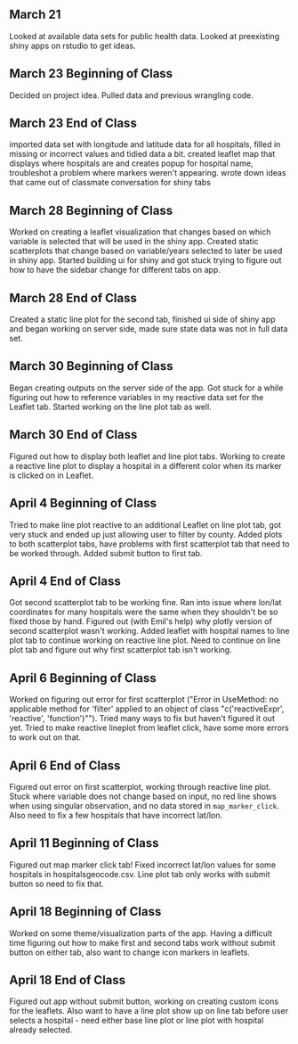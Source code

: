 ## March 21

Looked at available data sets for public health data. Looked at preexisting shiny apps on rstudio to get ideas.

## March 23 Beginning of Class

Decided on project idea. Pulled data and previous wrangling code.

## March 23 End of Class

imported data set with longitude and latitude data for all hospitals, filled in missing or incorrect values and tidied data a bit. created leaflet map that displays where hospitals are and creates popup for hospital name, troubleshot a problem where markers weren't appearing. wrote down ideas that came out of classmate conversation for shiny tabs

## March 28 Beginning of Class

Worked on creating a leaflet visualization that changes based on which variable is selected that will be used in the shiny app. Created static scatterplots that change based on variable/years selected to later be used in shiny app. Started building ui for shiny and got stuck trying to figure out how to have the sidebar change for different tabs on app.

## March 28 End of Class

Created a static line plot for the second tab, finished ui side of shiny app and began working on server side, made sure state data was not in full data set.

## March 30 Beginning of Class

Began creating outputs on the server side of the app. Got stuck for a while figuring out how to reference variables in my reactive data set for the Leaflet tab. Started working on the line plot tab as well.

## March 30 End of Class

Figured out how to display both leaflet and line plot tabs. Working to create a reactive line plot to display a hospital in a different color when its marker is clicked on in Leaflet.

## April 4 Beginning of Class

Tried to make line plot reactive to an additional Leaflet on line plot tab, got very stuck and ended up just allowing user to filter by county. Added plots to both scatterplot tabs, have problems with first scatterplot tab that need to be worked through. Added submit button to first tab.

## April 4 End of Class

Got second scatterplot tab to be working fine. Ran into issue where lon/lat coordinates for many hospitals were the same when they shouldn't be so fixed those by hand. Figured out (with Emil's help) why plotly version of second scatterplot wasn't working. Added leaflet with hospital names to line plot tab to continue working on reactive line plot. Need to continue on line plot tab and figure out why first scatterplot tab isn't working.

## April 6 Beginning of Class

Worked on figuring out error for first scatterplot ("Error in UseMethod: no applicable method for 'filter' applied to an object of class "c('reactiveExpr', 'reactive', 'function')""). Tried many ways to fix but haven't figured it out yet. Tried to make reactive lineplot from leaflet click, have some more errors to work out on that.

## April 6 End of Class

Figured out error on first scatterplot, working through reactive line plot. Stuck where variable does not change based on input, no red line shows when using singular observation, and no data stored in `map_marker_click`. Also need to fix a few hospitals that have incorrect lat/lon.

## April 11 Beginning of Class

Figured out map marker click tab! Fixed incorrect lat/lon values for some hospitals in hospitalsgeocode.csv. Line plot tab only works with submit button so need to fix that. 

## April 18 Beginning of Class

Worked on some theme/visualization parts of the app. Having a difficult time figuring out how to make first and second tabs work without submit button on either tab, also want to change icon markers in leaflets.

## April 18 End of Class

Figured out app without submit button, working on creating custom icons for the leaflets. Also want to have a line plot show up on line tab before user selects a hospital - need either base line plot or line plot with hospital already selected.